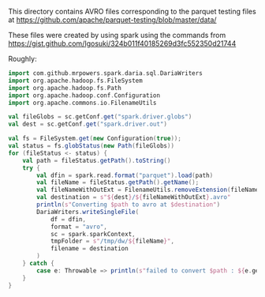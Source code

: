 This directory contains AVRO files corresponding to the parquet testing files at https://github.com/apache/parquet-testing/blob/master/data/

These files were created by using spark using the commands from https://gist.github.com/Igosuki/324b011f40185269d3fc552350d21744

Roughly:
```scala
import com.github.mrpowers.spark.daria.sql.DariaWriters
import org.apache.hadoop.fs.FileSystem
import org.apache.hadoop.fs.Path
import org.apache.hadoop.conf.Configuration 
import org.apache.commons.io.FilenameUtils

val fileGlobs = sc.getConf.get("spark.driver.globs")
val dest = sc.getConf.get("spark.driver.out")

val fs = FileSystem.get(new Configuration(true));
val status = fs.globStatus(new Path(fileGlobs))
for (fileStatus <- status) {
    val path = fileStatus.getPath().toString()
    try {
        val dfin = spark.read.format("parquet").load(path)
        val fileName = fileStatus.getPath().getName();
        val fileNameWithOutExt = FilenameUtils.removeExtension(fileName);
        val destination = s"${dest}/${fileNameWithOutExt}.avro"
        println(s"Converting $path to avro at $destination")
        DariaWriters.writeSingleFile(
            df = dfin,
            format = "avro",
            sc = spark.sparkContext,
            tmpFolder = s"/tmp/dw/${fileName}",
            filename = destination
        )
    } catch {
        case e: Throwable => println(s"failed to convert $path : ${e.getMessage}")
    }
}
```

